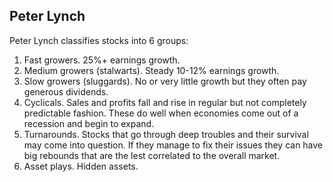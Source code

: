 ## Peter Lynch 

Peter Lynch classifies stocks into 6 groups:
1. Fast growers. 25%+ earnings growth.
2. Medium growers (stalwarts). Steady 10-12% earnings growth.
3. Slow growers (sluggards). No or very little growth but they often pay generous dividends.
4. Cyclicals. Sales and profits fall and rise in regular but not completely predictable fashion. These do well when economies come out of a recession and begin to expand.
5. Turnarounds. Stocks that go through deep troubles and their survival may come into question. If they manage to fix their issues they can have big rebounds that are the lest correlated to the overall market.
6. Asset plays. Hidden assets.
